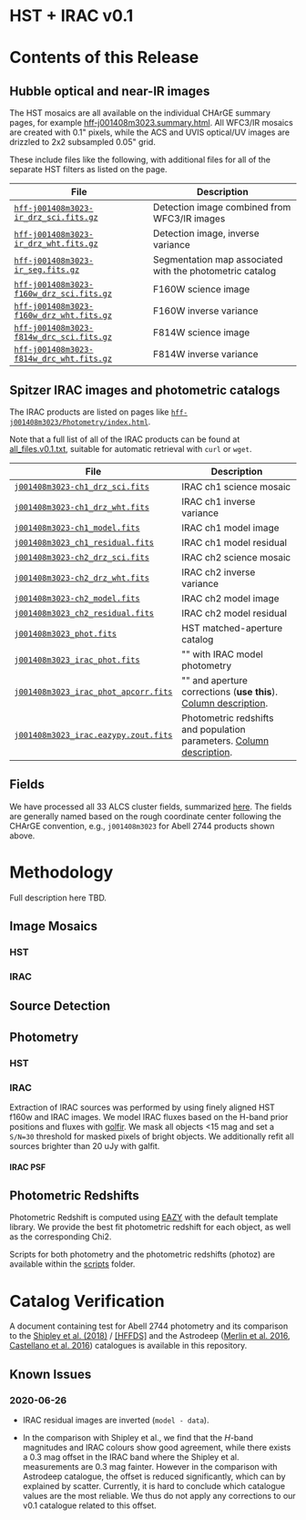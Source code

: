 
# HST + IRAC v0.1

# Contents of this Release

## Hubble optical and near-IR images

The HST mosaics are all available on the individual CHArGE summary pages, for
example
[hff-j001408m3023.summary.html](https://s3.amazonaws.com/grizli-v1/Pipeline/hff-j001408m3023/Prep/hff-j001408m3023.summary.html).
All WFC3/IR mosaics are created with 0.1" pixels, while the ACS and UVIS
optical/UV images are drizzled to 2x2 subsampled 0.05" grid.
 
These include files like the following, with additional files for all of the separate HST filters as listed on the page.

| File       |    Description  |
| -------    |    -----------  |
| [``hff-j001408m3023-ir_drz_sci.fits.gz``](https://s3.amazonaws.com/grizli-v1/Pipeline/hff-j001408m3023/Prep/hff-j001408m3023-ir_drz_sci.fits.gz)  |  Detection image combined from WFC3/IR images  |
| [``hff-j001408m3023-ir_drz_wht.fits.gz``](https://s3.amazonaws.com/grizli-v1/Pipeline/hff-j001408m3023/Prep/hff-j001408m3023-ir_drz_wht.fits.gz)  |  Detection image, inverse variance             |
| [``hff-j001408m3023-ir_seg.fits.gz``](https://s3.amazonaws.com/grizli-v1/Pipeline/hff-j001408m3023/Prep/hff-j001408m3023-ir_seg.fits.gz)          |  Segmentation map associated with the photometric catalog                              |
| [``hff-j001408m3023-f160w_drz_sci.fits.gz``](https://s3.amazonaws.com/grizli-v1/Pipeline/hff-j001408m3023/Prep/hff-j001408m3023-f160w_drz_sci.fits.gz)  |  F160W science image                     |
| [``hff-j001408m3023-f160w_drz_wht.fits.gz``](https://s3.amazonaws.com/grizli-v1/Pipeline/hff-j001408m3023/Prep/hff-j001408m3023-f160w_drz_sci.fits.gz)  |  F160W inverse variance                 |
| [``hff-j001408m3023-f814w_drc_sci.fits.gz``](https://s3.amazonaws.com/grizli-v1/Pipeline/hff-j001408m3023/Prep/hff-j001408m3023-f814w_drc_sci.fits.gz)  |  F814W science image                    |
| [``hff-j001408m3023-f814w_drc_wht.fits.gz``](https://s3.amazonaws.com/grizli-v1/Pipeline/hff-j001408m3023/Prep/hff-j001408m3023-f814w_drc_wht.fits.gz)  |  F814W inverse variance                 |


## Spitzer IRAC images and photometric catalogs

The IRAC products are listed on pages like
[``hff-j001408m3023/Photometry/index.html``](https://s3.amazonaws.com/grizli-v1/Pipeline/hff-j001408m3023/Photometry/index.html).

Note that a full list of all of the IRAC products can be found at
[all_files.v0.1.txt](./all_files.v0.1.txt), suitable for automatic retrieval
with ``curl`` or ``wget``.

| File       |    Description  |
| -------    |    -----------  |
| [``j001408m3023-ch1_drz_sci.fits``          ](https://s3.amazonaws.com/grizli-v1/Pipeline/hff-j001408m3023/Photometry/j001408m3023-ch1_drz_sci.fits       ) | IRAC ch1 science mosaic |
| [``j001408m3023-ch1_drz_wht.fits``          ](https://s3.amazonaws.com/grizli-v1/Pipeline/hff-j001408m3023/Photometry/j001408m3023-ch1_drz_wht.fits       ) | IRAC ch1 inverse variance |
| [``j001408m3023-ch1_model.fits``            ](https://s3.amazonaws.com/grizli-v1/Pipeline/hff-j001408m3023/Photometry/j001408m3023-ch1_model.fits         ) | IRAC ch1 model image |
| [``j001408m3023_ch1_residual.fits``         ](https://s3.amazonaws.com/grizli-v1/Pipeline/hff-j001408m3023/Photometry/j001408m3023_ch1_residual.fits      ) | IRAC ch1 model residual |
| [``j001408m3023-ch2_drz_sci.fits``          ](https://s3.amazonaws.com/grizli-v1/Pipeline/hff-j001408m3023/Photometry/j001408m3023-ch2_drz_sci.fits       ) | IRAC ch2 science mosaic |
| [``j001408m3023-ch2_drz_wht.fits``          ](https://s3.amazonaws.com/grizli-v1/Pipeline/hff-j001408m3023/Photometry/j001408m3023-ch2_drz_wht.fits       ) | IRAC ch2 inverse variance |
| [``j001408m3023-ch2_model.fits``            ](https://s3.amazonaws.com/grizli-v1/Pipeline/hff-j001408m3023/Photometry/j001408m3023-ch2_model.fits         ) | IRAC ch2 model image |
| [``j001408m3023_ch2_residual.fits``         ](https://s3.amazonaws.com/grizli-v1/Pipeline/hff-j001408m3023/Photometry/j001408m3023_ch2_residual.fits      ) | IRAC ch2 model residual |
| [``j001408m3023_phot.fits``                 ](https://s3.amazonaws.com/grizli-v1/Pipeline/hff-j001408m3023/Photometry/j001408m3023_phot.fits              ) | HST matched-aperture catalog |
| [``j001408m3023_irac_phot.fits``            ](https://s3.amazonaws.com/grizli-v1/Pipeline/hff-j001408m3023/Photometry/j001408m3023_irac_phot.fits         ) | "" with IRAC model photometry |
| [``j001408m3023_irac_phot_apcorr.fits``     ](https://s3.amazonaws.com/grizli-v1/Pipeline/hff-j001408m3023/Photometry/j001408m3023_irac_phot_apcorr.fits  ) | "" and aperture corrections (**use this**).  [Column description](./phot_apcorr_columns.md). |
| [``j001408m3023_irac.eazypy.zout.fits``     ](https://s3.amazonaws.com/grizli-v1/Pipeline/hff-j001408m3023/Photometry/j001408m3023_irac.eazypy.zout.fits  ) | Photometric redshifts and population parameters.  [Column description](./zout_columns.md). |

## Fields

We have processed all 33 ALCS cluster fields, summarized [here](./fields.md).
The fields are generally named based on the rough coordinate center following
the CHArGE convention, e.g., ``j001408m3023`` for Abell 2744 products shown above.

# Methodology

Full description here TBD.

## Image Mosaics

### HST

### IRAC

## Source Detection

## Photometry

### HST

### IRAC

Extraction of IRAC sources was performed by using finely aligned HST f160w and
IRAC images. We model IRAC fluxes based on the H-band prior positions and
fluxes with [golfir](https://github.com/gbrammer/golfir). We mask all objects
<15 mag and set a ``S/N=30`` threshold for masked pixels of bright objects. We
additionally refit all sources brighter than 20 uJy with galfit.

#### IRAC PSF

## Photometric Redshifts

Photometric Redshift is computed using
[EAZY](https://github.com/gbrammer/eazy-py) with the default template library.
We provide the best fit photometric redshift for each object, as well as the
corresponding Chi2.

Scripts for both photometry and the photometric redshifts (photoz) are
available within the [scripts](./scripts) folder.

# Catalog Verification

A document containing test for Abell 2744 photometry and its comparison to the
[Shipley et al. (2018)](https://ui.adsabs.harvard.edu/abs/2018ApJS..235...14S)
/ [[HFFDS]](http://cosmos.phy.tufts.edu/~danilo/HFF/Home.html) and the
Astrodeep ([Merlin et al.
2016](https://ui.adsabs.harvard.edu/abs/2016A%26A...590A..30M), [Castellano et
al. 2016](https://ui.adsabs.harvard.edu/abs/2016A%26A...590A..31C)) catalogues is
available in this repository.

## Known Issues

### 2020-06-26

 - IRAC residual images are inverted (``model - data``).
  
 - In the comparison with Shipley et al., we find that
   the *H*-band magnitudes and IRAC colours show good agreement, while there
   exists a 0.3 mag offset in the IRAC band where the Shipley et al.
   measurements are 0.3 mag fainter. However in the comparison with Astrodeep
   catalogue, the offset is reduced significantly, which can by explained by
   scatter. Currently, it is hard to conclude which catalogue values are the
   most reliable. We thus do not apply any corrections to our v0.1 catalogue
   related to this offset.



